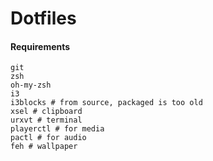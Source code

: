 # Dotfiles

#### Requirements

```
git
zsh
oh-my-zsh
i3
i3blocks # from source, packaged is too old
xsel # clipboard
urxvt # terminal
playerctl # for media
pactl # for audio
feh # wallpaper
```
